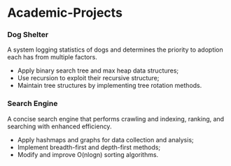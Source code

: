 # Academic-Projects
### Dog Shelter 
A system logging statistics of dogs and determines the priority to adoption each has from multiple factors.
- Apply binary search tree and max heap data structures; 
- Use recursion to exploit their recursive structure; 
- Maintain tree structures by implementing tree rotation methods.
### Search Engine
A concise search engine that performs crawling and indexing, ranking, and searching with enhanced efficiency.
- Apply hashmaps and graphs for data collection and analysis;
- Implement breadth-first and depth-first methods;
- Modify and improve O(nlogn) sorting algorithms.